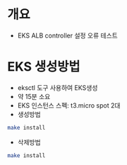 # 개요
* EKS ALB controller 설정 오류 테스트

# EKS 생성방법
* eksctl 도구 사용하여 EKS생성
* 약 15분 소요
* EKS 인스턴스 스펙: t3.micro spot 2대
* 생성방법

```bash
make install
```

* 삭제방법
```bash
make install
```
